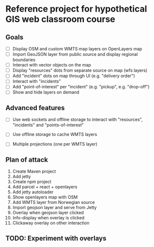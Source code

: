# Reference project for hypothetical GIS web classroom course

## Goals

* [ ] Display OSM and custom WMTS map layers on OpenLayers map
* [ ] Import GeoJSON layer from public source and display regional boundaries
* [ ] Interact with vector objects on the map
* [ ] Display "resources" dots from separate source on map (wfs layers)
* [ ] Add "incident" dots on map through UI (e.g. "delivery order")
* [ ] Interact with "incidents"
* [ ] Add "point-of-interest" per "incident" (e.g. "pickup", e.g. "drop-off")
* [ ] Show and hide layers on demand

## Advanced features

* [ ] Use web sockets and offline storage to interact with "resources", "incidents" and "points-of-interest"
* [ ] Use offline storage to cache WMTS layers
* [ ] Multiple projections (one per WMTS layer)


## Plan of attack

1. Create Maven project
2. Add jetty
3. Create npm project
4. Add parcel + react + openlayers
5. Add jetty autoloader
6. Show openlayers map with OSM
7. Add WMTS layer from Norwegian source
8. Import geojson layer and serve from Jetty
9. Overlay when geojson layer clicked
10. Info-display when overlay is clicked
11. Clickaway overlay on other interaction

## TODO: Experiment with overlays

